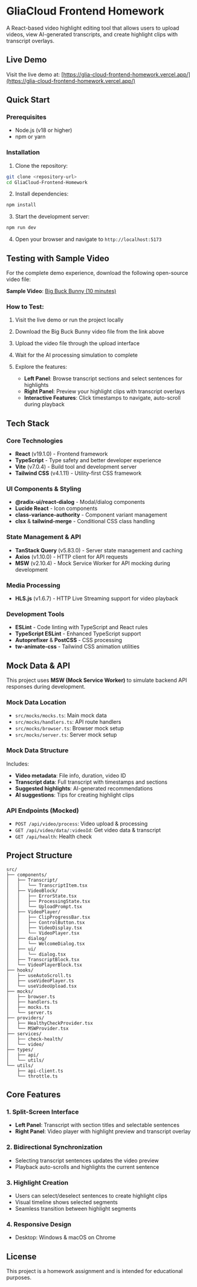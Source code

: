 # GliaCloud Frontend Homework

A React-based video highlight editing tool that allows users to upload videos, view AI-generated transcripts, and create highlight clips with transcript overlays.

## Live Demo

Visit the live demo at: [https://glia-cloud-frontend-homework.vercel.app/](https://glia-cloud-frontend-homework.vercel.app/)

## Quick Start

### Prerequisites

- Node.js (v18 or higher)
- npm or yarn

### Installation

1. Clone the repository:
```bash
git clone <repository-url>
cd GliaCloud-Frontend-Homework
````

2. Install dependencies:

```bash
npm install
```

3. Start the development server:

```bash
npm run dev
```

4. Open your browser and navigate to `http://localhost:5173`

## Testing with Sample Video

For the complete demo experience, download the following open-source video file:

**Sample Video**: [Big Buck Bunny (10 minutes)](http://commondatastorage.googleapis.com/gtv-videos-bucket/sample/BigBuckBunny.mp4)

### How to Test:

1. Visit the live demo or run the project locally
2. Download the Big Buck Bunny video file from the link above
3. Upload the video file through the upload interface
4. Wait for the AI processing simulation to complete
5. Explore the features:

   * **Left Panel**: Browse transcript sections and select sentences for highlights
   * **Right Panel**: Preview your highlight clips with transcript overlays
   * **Interactive Features**: Click timestamps to navigate, auto-scroll during playback

## Tech Stack

### Core Technologies

* **React** (v19.1.0) - Frontend framework
* **TypeScript** - Type safety and better developer experience
* **Vite** (v7.0.4) - Build tool and development server
* **Tailwind CSS** (v4.1.11) - Utility-first CSS framework

### UI Components & Styling

* **@radix-ui/react-dialog** - Modal/dialog components
* **Lucide React** - Icon components
* **class-variance-authority** - Component variant management
* **clsx** & **tailwind-merge** - Conditional CSS class handling

### State Management & API

* **TanStack Query** (v5.83.0) - Server state management and caching
* **Axios** (v1.10.0) - HTTP client for API requests
* **MSW** (v2.10.4) - Mock Service Worker for API mocking during development

### Media Processing

* **HLS.js** (v1.6.7) - HTTP Live Streaming support for video playback

### Development Tools

* **ESLint** - Code linting with TypeScript and React rules
* **TypeScript ESLint** - Enhanced TypeScript support
* **Autoprefixer** & **PostCSS** - CSS processing
* **tw-animate-css** - Tailwind CSS animation utilities

## Mock Data & API

This project uses **MSW (Mock Service Worker)** to simulate backend API responses during development.

### Mock Data Location

* `src/mocks/mocks.ts`: Main mock data
* `src/mocks/handlers.ts`: API route handlers
* `src/mocks/browser.ts`: Browser mock setup
* `src/mocks/server.ts`: Server mock setup

### Mock Data Structure

Includes:

* **Video metadata**: File info, duration, video ID
* **Transcript data**: Full transcript with timestamps and sections
* **Suggested highlights**: AI-generated recommendations
* **AI suggestions**: Tips for creating highlight clips

### API Endpoints (Mocked)

* `POST /api/video/process`: Video upload & processing
* `GET /api/video/data/:videoId`: Get video data & transcript
* `GET /api/health`: Health check

## Project Structure

```
src/
├── components/
│   ├── Transcript/
│   │   └── TranscriptItem.tsx
│   ├── VideoBlock/
│   │   ├── ErrorState.tsx
│   │   ├── ProcessingState.tsx
│   │   └── UploadPrompt.tsx
│   ├── VideoPlayer/
│   │   ├── ClipProgressBar.tsx
│   │   ├── ControlButton.tsx
│   │   ├── VideoDisplay.tsx
│   │   └── VideoPlayer.tsx
│   ├── dialog/
│   │   └── WelcomeDialog.tsx
│   ├── ui/
│   │   └── dialog.tsx
│   ├── TranscriptBlock.tsx
│   └── VideoPlayerBlock.tsx
├── hooks/
│   ├── useAutoScroll.ts
│   ├── useVideoPlayer.ts
│   └── useVideoUpload.tsx
├── mocks/
│   ├── browser.ts
│   ├── handlers.ts
│   ├── mocks.ts
│   └── server.ts
├── providers/
│   ├── HealthyCheckProvider.tsx
│   └── MSWProvider.tsx
├── services/
│   ├── check-health/
│   └── video/
├── types/
│   ├── api/
│   └── utils/
└── utils/
    ├── api-client.ts
    └── throttle.ts
```

## Core Features

### 1. Split-Screen Interface

* **Left Panel**: Transcript with section titles and selectable sentences
* **Right Panel**: Video player with highlight preview and transcript overlay

### 2. Bidirectional Synchronization

* Selecting transcript sentences updates the video preview
* Playback auto-scrolls and highlights the current sentence

### 3. Highlight Creation

* Users can select/deselect sentences to create highlight clips
* Visual timeline shows selected segments
* Seamless transition between highlight segments

### 4. Responsive Design

* Desktop: Windows & macOS on Chrome

## License

This project is a homework assignment and is intended for educational purposes.
